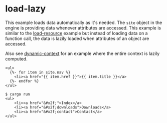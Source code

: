 # load-lazy

This example loads data automatically as it's needed.  The `site` object in the
engine is providing data whenever attributes are accessed.  This example is similar
to the [load-resource](../load-resource) example but instead of loading data on a
function call, the data is lazily loaded when attributes of an object are accessed.

Also see [dynamic-context](../dynamic-context) for an example where
the entire context is lazily computed.

```jinja
<ul>
  {%- for item in site.nav %}
    <li><a href="{{ item.href }}">{{ item.title }}</a>
  {%- endfor %}
</ul>
```

```console
$ cargo run
<ul>
    <li><a href="&#x2f;">Index</a>
    <li><a href="&#x2f;downloads">Downloads</a>
    <li><a href="&#x2f;contact">Contact</a>
</ul>
```

